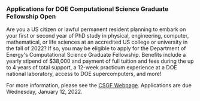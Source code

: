 ### Applications for DOE Computational Science Graduate Fellowship Open

Are you a US citizen or lawful permanent resident planning to embark on your 
first or second year of PhD study in physical, engineering, computer, 
mathematical, or life sciences at an accredited US college or university in the 
fall of 2022? If so, you may be eligible to apply for the Department of Energy's
Computational Science Graduate Fellowship. Benefits include a yearly stipend of 
$38,000 and payment of full tuition and fees during the up to 4 years of total 
support, a 12-week practicum experience at a DOE national laboratory, access to 
DOE supercomputers, and more!

For more information, please see the 
[CSGF Webpage](https://www.krellinst.org/csgf/). Applications are due
Wednesday, January 12, 2022.

